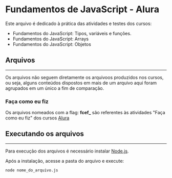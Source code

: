 # Fundamentos de JavaScript - Alura

Este arquivo é dedicado à prática das atividades e testes dos cursos:

- Fundamentos do JavaScript: Tipos, variáveis e funções.
- Fundamentos do JavaScript: Arrays
- Fundamentos do JavaScript: Objetos

## Arquivos
---

Os arquivos não seguem diretamente os arquivoos produzidos nos cursos, ou seja, alguns conteúdos dispostos em mais de um arquivo aqui foram agrupados em um único a fim de comparação.

### Faça como eu fiz

Os arquivos nomeados com a flag: **fcef_** são referentes às atividades "Faça como eu fiz" dos cursos [Alura](https://cursos.alura.com.br)

## Executando os arquivos
---

Para execução dos arquivos é necessário instalar [Node.js](https://nodejs.org/pt-br/).

Após a instalação, acesse a pasta do arquivo e execute:

```bash
node nome_do_arquivo.js
```